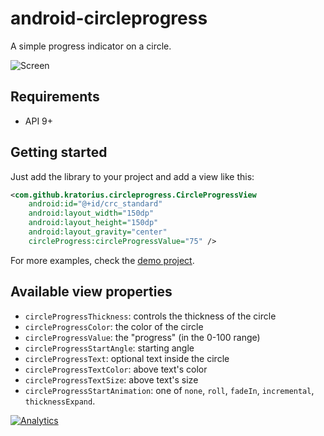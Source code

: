 # android-circleprogress

A simple progress indicator on a circle.

![Screen](https://github.com/kratorius/android-circleprogress/raw/master/demo/images/showcase.png)


## Requirements

* API 9+


## Getting started

Just add the library to your project and add a view like this:

``` xml
<com.github.kratorius.circleprogress.CircleProgressView
    android:id="@+id/crc_standard"
    android:layout_width="150dp"
    android:layout_height="150dp"
    android:layout_gravity="center"
    circleProgress:circleProgressValue="75" />
```

For more examples, check the [demo project](https://github.com/kratorius/android-circleprogress/tree/master/demo).


## Available view properties

* `circleProgressThickness`: controls the thickness of the circle
* `circleProgressColor`: the color of the circle
* `circleProgressValue`: the "progress" (in the 0-100 range)
* `circleProgressStartAngle`: starting angle
* `circleProgressText`: optional text inside the circle
* `circleProgressTextColor`: above text's color
* `circleProgressTextSize`: above text's size
* `circleProgressStartAnimation`: one of `none`, `roll`, `fadeIn`, `incremental`, `thicknessExpand`.

[![Analytics](https://ga-beacon.appspot.com/UA-184881-14/android-circleprogress)](https://github.com/igrigorik/ga-beacon)
